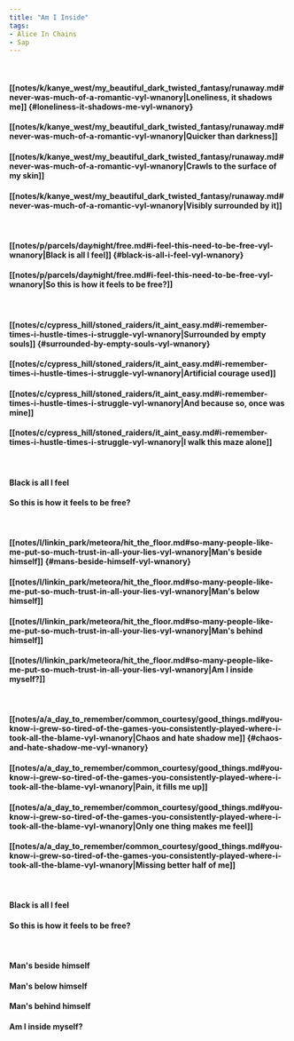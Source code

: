 ```yaml
---
title: "Am I Inside"
tags:
- Alice In Chains
- Sap
---
```

&nbsp;
#### [[notes/k/kanye_west/my_beautiful_dark_twisted_fantasy/runaway.md#never-was-much-of-a-romantic-vyl-wnanory|Loneliness, it shadows me]] {#loneliness-it-shadows-me-vyl-wnanory}
#### [[notes/k/kanye_west/my_beautiful_dark_twisted_fantasy/runaway.md#never-was-much-of-a-romantic-vyl-wnanory|Quicker than darkness]]
#### [[notes/k/kanye_west/my_beautiful_dark_twisted_fantasy/runaway.md#never-was-much-of-a-romantic-vyl-wnanory|Crawls to the surface of my skin]]
#### [[notes/k/kanye_west/my_beautiful_dark_twisted_fantasy/runaway.md#never-was-much-of-a-romantic-vyl-wnanory|Visibly surrounded by it]]
&nbsp;
#### [[notes/p/parcels/day∕night/free.md#i-feel-this-need-to-be-free-vyl-wnanory|Black is all I feel]] {#black-is-all-i-feel-vyl-wnanory}
#### [[notes/p/parcels/day∕night/free.md#i-feel-this-need-to-be-free-vyl-wnanory|So this is how it feels to be free?]]
&nbsp;
#### [[notes/c/cypress_hill/stoned_raiders/it_aint_easy.md#i-remember-times-i-hustle-times-i-struggle-vyl-wnanory|Surrounded by empty souls]] {#surrounded-by-empty-souls-vyl-wnanory}
#### [[notes/c/cypress_hill/stoned_raiders/it_aint_easy.md#i-remember-times-i-hustle-times-i-struggle-vyl-wnanory|Artificial courage used]]
#### [[notes/c/cypress_hill/stoned_raiders/it_aint_easy.md#i-remember-times-i-hustle-times-i-struggle-vyl-wnanory|And because so, once was mine]]
#### [[notes/c/cypress_hill/stoned_raiders/it_aint_easy.md#i-remember-times-i-hustle-times-i-struggle-vyl-wnanory|I walk this maze alone]]
&nbsp;
#### Black is all I feel
#### So this is how it feels to be free?
&nbsp;
#### [[notes/l/linkin_park/meteora/hit_the_floor.md#so-many-people-like-me-put-so-much-trust-in-all-your-lies-vyl-wnanory|Man's beside himself]] {#mans-beside-himself-vyl-wnanory}
#### [[notes/l/linkin_park/meteora/hit_the_floor.md#so-many-people-like-me-put-so-much-trust-in-all-your-lies-vyl-wnanory|Man's below himself]]
#### [[notes/l/linkin_park/meteora/hit_the_floor.md#so-many-people-like-me-put-so-much-trust-in-all-your-lies-vyl-wnanory|Man's behind himself]]
#### [[notes/l/linkin_park/meteora/hit_the_floor.md#so-many-people-like-me-put-so-much-trust-in-all-your-lies-vyl-wnanory|Am I inside myself?]]
&nbsp;
#### [[notes/a/a_day_to_remember/common_courtesy/good_things.md#you-know-i-grew-so-tired-of-the-games-you-consistently-played-where-i-took-all-the-blame-vyl-wnanory|Chaos and hate shadow me]] {#chaos-and-hate-shadow-me-vyl-wnanory}
#### [[notes/a/a_day_to_remember/common_courtesy/good_things.md#you-know-i-grew-so-tired-of-the-games-you-consistently-played-where-i-took-all-the-blame-vyl-wnanory|Pain, it fills me up]]
#### [[notes/a/a_day_to_remember/common_courtesy/good_things.md#you-know-i-grew-so-tired-of-the-games-you-consistently-played-where-i-took-all-the-blame-vyl-wnanory|Only one thing makes me feel]]
#### [[notes/a/a_day_to_remember/common_courtesy/good_things.md#you-know-i-grew-so-tired-of-the-games-you-consistently-played-where-i-took-all-the-blame-vyl-wnanory|Missing better half of me]]
&nbsp;
#### Black is all I feel
#### So this is how it feels to be free?
&nbsp;
#### Man's beside himself
#### Man's below himself
#### Man's behind himself
#### Am I inside myself?
